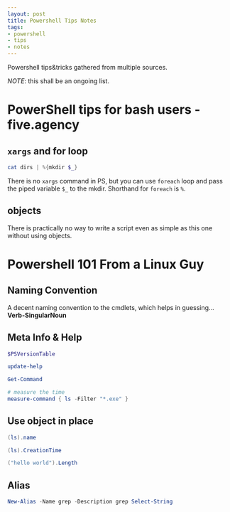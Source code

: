 ```yaml
---
layout: post
title: Powershell Tips Notes
tags:
- powershell
- tips
- notes
---
```


Powershell tips&tricks gathered from multiple sources.

*NOTE*: this shall be an ongoing list. 


PowerShell tips for bash users - five.agency
============================================

`xargs` and for loop
--------------------

``` powershell
cat dirs | %{mkdir $_}
```


There is no `xargs` command in PS, but you can use `foreach` loop and pass the piped variable `$_` to the mkdir. Shorthand for `foreach` is `%`.

objects
-------
There is practically no way to write a script even as simple as this one without using objects.


Powershell 101 From a Linux Guy
===============================

Naming Convention
-----------------

A decent naming convention to the cmdlets, which helps in guessing... **Verb-SingularNoun**


Meta Info & Help
----------------

```powershell
$PSVersionTable

update-help

Get-Command

# measure the time
measure-command { ls -Filter "*.exe" }
```

Use object in place
-------------------

``` powershell
(ls).name

(ls).CreationTime

("hello world").Length
```

Alias
-----

``` powershell
New-Alias -Name grep -Description grep Select-String
```

